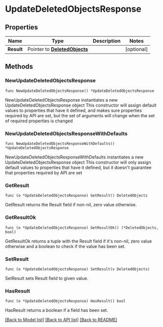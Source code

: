 # UpdateDeletedObjectsResponse

## Properties

Name | Type | Description | Notes
------------ | ------------- | ------------- | -------------
**Result** | Pointer to [**DeletedObjects**](DeletedObjects.md) |  | [optional] 

## Methods

### NewUpdateDeletedObjectsResponse

`func NewUpdateDeletedObjectsResponse() *UpdateDeletedObjectsResponse`

NewUpdateDeletedObjectsResponse instantiates a new UpdateDeletedObjectsResponse object
This constructor will assign default values to properties that have it defined,
and makes sure properties required by API are set, but the set of arguments
will change when the set of required properties is changed

### NewUpdateDeletedObjectsResponseWithDefaults

`func NewUpdateDeletedObjectsResponseWithDefaults() *UpdateDeletedObjectsResponse`

NewUpdateDeletedObjectsResponseWithDefaults instantiates a new UpdateDeletedObjectsResponse object
This constructor will only assign default values to properties that have it defined,
but it doesn't guarantee that properties required by API are set

### GetResult

`func (o *UpdateDeletedObjectsResponse) GetResult() DeletedObjects`

GetResult returns the Result field if non-nil, zero value otherwise.

### GetResultOk

`func (o *UpdateDeletedObjectsResponse) GetResultOk() (*DeletedObjects, bool)`

GetResultOk returns a tuple with the Result field if it's non-nil, zero value otherwise
and a boolean to check if the value has been set.

### SetResult

`func (o *UpdateDeletedObjectsResponse) SetResult(v DeletedObjects)`

SetResult sets Result field to given value.

### HasResult

`func (o *UpdateDeletedObjectsResponse) HasResult() bool`

HasResult returns a boolean if a field has been set.


[[Back to Model list]](../README.md#documentation-for-models) [[Back to API list]](../README.md#documentation-for-api-endpoints) [[Back to README]](../README.md)


